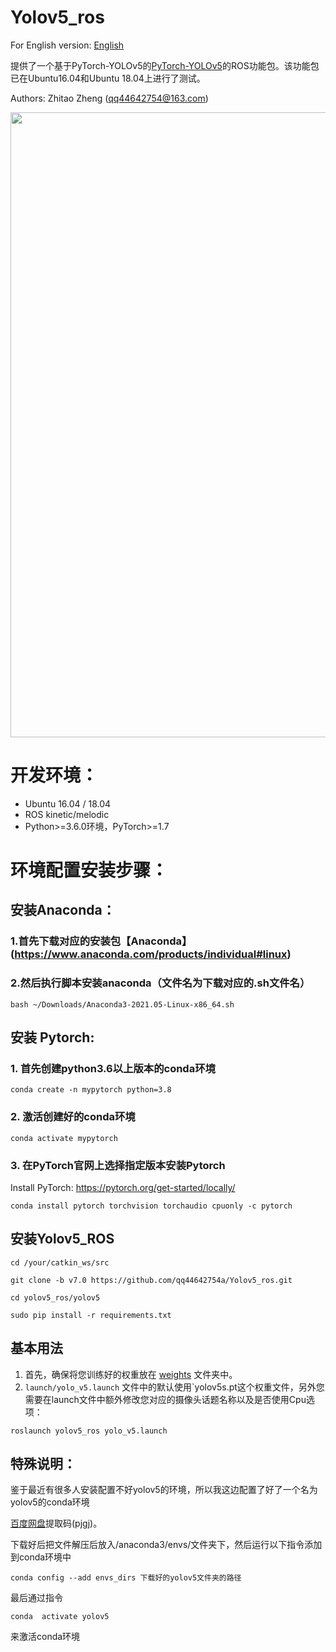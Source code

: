 # Yolov5_ros

For English version: [English](./README.md) 

提供了一个基于PyTorch-YOLOv5的[PyTorch-YOLOv5](https://github.com/ultralytics/yolov5)的ROS功能包。该功能包已在Ubuntu16.04和Ubuntu 18.04上进行了测试。

Authors: Zhitao Zheng (qq44642754@163.com)

<p>
   <img width = "1000" src="https://github.com/qq44642754a/Yolov5_ros/blob/master/yolov5_ros/yolov5_ros/media/image.png"></a>
</p>

# 开发环境：
- Ubuntu 16.04 / 18.04
- ROS kinetic/melodic
- Python>=3.6.0环境，PyTorch>=1.7

# 环境配置安装步骤：

## 安装Anaconda：

### 1.首先下载对应的安装包【Anaconda】(https://www.anaconda.com/products/individual#linux)
### 2.然后执行脚本安装anaconda（文件名为下载对应的.sh文件名）

```
bash ~/Downloads/Anaconda3-2021.05-Linux-x86_64.sh
```

## 安装 Pytorch:

### 1. 首先创建python3.6以上版本的conda环境

```
conda create -n mypytorch python=3.8
```
### 2. 激活创建好的conda环境
```
conda activate mypytorch
```
### 3. 在PyTorch官网上选择指定版本安装Pytorch
Install PyTorch: https://pytorch.org/get-started/locally/
```
conda install pytorch torchvision torchaudio cpuonly -c pytorch
```


## 安装Yolov5_ROS

```
cd /your/catkin_ws/src

git clone -b v7.0 https://github.com/qq44642754a/Yolov5_ros.git

cd yolov5_ros/yolov5

sudo pip install -r requirements.txt
```

## 基本用法

1. 首先，确保将您训练好的权重放在 [weights](https://github.com/qq44642754a/Yolov5_ros/tree/master/yolov5_ros/yolov5_ros/weights) 文件夹中。
2. `launch/yolo_v5.launch` 文件中的默认使用`yolov5s.pt这个权重文件，另外您需要在launch文件中额外修改您对应的摄像头话题名称以及是否使用Cpu选项：
```
roslaunch yolov5_ros yolo_v5.launch
```

## 特殊说明：
鉴于最近有很多人安装配置不好yolov5的环境，所以我这边配置了好了一个名为yolov5的conda环境

[百度网盘](https://pan.baidu.com/s/1Yp90Ri6owXk8wc1pfq_jcw)提取码(pjgj)。

下载好后把文件解压后放入/anaconda3/envs/文件夹下，然后运行以下指令添加到conda环境中

```
conda config --add envs_dirs 下载好的yolov5文件夹的路径
```
最后通过指令
```
conda  activate yolov5
```
来激活conda环境
